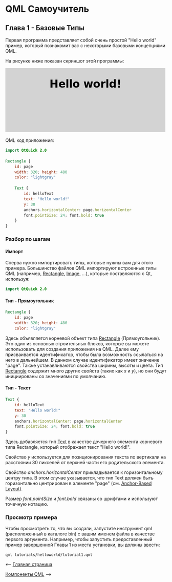 # QML Самоучитель
## Глава 1 - Базовые Типы

Первая программа представляет собой очень простой "Hello world" пример, который познакомит вас с некоторыми базовыми концепциями QML.

На рисунке ниже показан скриншот этой программы:

![](https://github.com/SlimRG/QML-Tutorial/blob/main/declarative-tutorial1.png)

QML код приложения:
```QML
import QtQuick 2.0

Rectangle {
    id: page
    width: 320; height: 480
    color: "lightgray"

    Text {
        id: helloText
        text: "Hello world!"
        y: 30
        anchors.horizontalCenter: page.horizontalCenter
        font.pointSize: 24; font.bold: true
    }
}
```

### Разбор по шагам
#### Импорт
Сперва нужно импортировать типы, которые нужны вам для этого примера. Большинство файлов QML импортируют встроенные типы QML (например, [Rectangle](https://doc.qt.io/qt-6/qml-qtquick-rectangle.html "Rectangle"), [Image](https://doc.qt.io/qt-6/qml-qtquick-image.html "Image"), ...), которые поставляются с Qt, используя:
```QML
import QtQuick 2.0
```

#### Тип - Прямоугольник
```QML
Rectangle {
    id: page
    width: 320; height: 480
    color: "lightgray"
```

Здесь объявляется корневой объект типа [Rectangle](https://doc.qt.io/qt-6/qml-qtquick-rectangle.html "Rectangle") (Прямоугольник). Это один из основных строительных блоков, которые вы можете использовать для создания приложения на QML. Далее ему присваивается идентификатор, чтобы была возможность ссылаться на него в дальнейшем. В данном случае идентификатор имеет значение "page". Также устанавливаются свойства ширины, высоты и цвета. Тип [Rectangle](https://doc.qt.io/qt-6/qml-qtquick-rectangle.html "Rectangle") содержит много других свойств (таких как *x* и *y*), но они будут инициированы со значениями по умолчанию.

#### Тип - Текст
```QML
Text {
    id: helloText
    text: "Hello world!"
    y: 30
    anchors.horizontalCenter: page.horizontalCenter
    font.pointSize: 24; font.bold: true
}
```

Здесь добавляется тип [Text](https://doc.qt.io/qt-6/qml-qtquick-text.html "Text") в качестве дочернего элемента корневого типа Rectangle, который отображает текст "Hello world!".

Свойство *y* используется для позиционирования текста по вертикали на расстоянии 30 пикселей от верхней части его родительского элемента.

Свойство *anchors.horizontalCenter* прикладывается к горизонтальному центру типа. В этом случае указывается, что тип Text должен быть горизонтально центрирован в элементе "page" (см. [Anchor-Based Layout](https://doc.qt.io/qt-6/qtquick-positioning-anchors.html "Anchor-Based Layout")).

Размер *font.pointSize* и *font.bold* связаны со шрифтами и используют точечную нотацию.

### Просмотр примера
Чтобы просмотреть то, что вы создали, запустите инструмент qml (расположенный в каталоге bin) с вашим именем файла в качестве первого аргумента. Например, чтобы запустить предоставленный пример завершенной Главы 1 из места установки, вы должны ввести:

```shell
qml tutorials/helloworld/tutorial1.qml
```

<-- [Главная страница](https://github.com/SlimRG/QML-Tutorial/blob/main/qml-tutorial.md "Главная страница")  

[Компоненты QML](https://github.com/SlimRG/QML-Tutorial/blob/main/ "Глава 2 - Компоненты QML") -->

